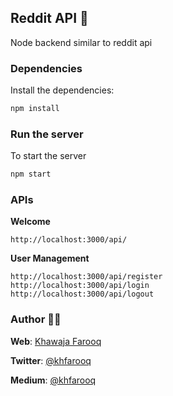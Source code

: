 ## Reddit API 📡
Node backend similar to reddit api

### Dependencies
Install the dependencies:
```ruby
npm install
```

### Run the server
To start the server
```ruby
npm start
```

### APIs
**Welcome**
```
http://localhost:3000/api/
```

**User Management**
```
http://localhost:3000/api/register
http://localhost:3000/api/login
http://localhost:3000/api/logout
```

### Author 🙏🏻
**Web**: [Khawaja Farooq](http://khawajafarooq.github.io)

**Twitter**: [@khfarooq](https://twitter.com/khfarooq)

**Medium**: [@khfarooq](https://medium.com/@khfarooq)
